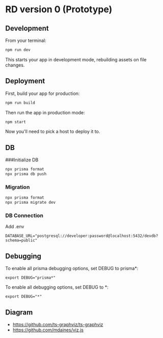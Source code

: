 # RD version 0 (Prototype)

## Development

From your terminal:

```sh
npm run dev
```

This starts your app in development mode, rebuilding assets on file changes.

## Deployment

First, build your app for production:

```sh
npm run build
```

Then run the app in production mode:

```sh
npm start
```

Now you'll need to pick a host to deploy it to.


## DB

###Initialize DB

```sh
npx prisma format
npx prisma db push
```

### Migration

```sh
npx prisma format
npx prisma migrate dev
```

### DB Connection

Add .env
```
DATABASE_URL="postgresql://developer:password@localhost:5432/devdb?schema=public"
```

## Debugging

To enable all prisma debugging options, set DEBUG to prisma*:

```
export DEBUG="prisma*"
```

To enable all debugging options, set DEBUG to *:

```
export DEBUG="*"
```

## Diagram
- https://github.com/ts-graphviz/ts-graphviz
- https://github.com/mdaines/viz.js
